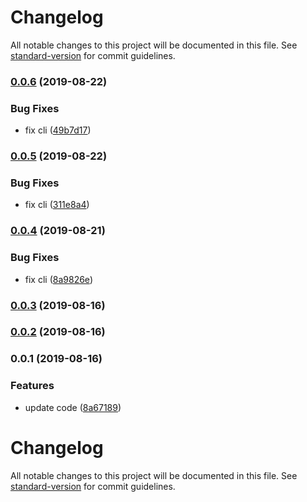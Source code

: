 # Changelog

All notable changes to this project will be documented in this file. See [standard-version](https://github.com/conventional-changelog/standard-version) for commit guidelines.

### [0.0.6](https://github.com/Go7hic/krul-cli/compare/v0.0.5...v0.0.6) (2019-08-22)


### Bug Fixes

* fix cli ([49b7d17](https://github.com/Go7hic/krul-cli/commit/49b7d17))

### [0.0.5](https://github.com/Go7hic/krul-cli/compare/v0.0.4...v0.0.5) (2019-08-22)


### Bug Fixes

* fix cli ([311e8a4](https://github.com/Go7hic/krul-cli/commit/311e8a4))

### [0.0.4](https://github.com/Go7hic/krul-cli/compare/v0.0.3...v0.0.4) (2019-08-21)


### Bug Fixes

* fix cli ([8a9826e](https://github.com/Go7hic/krul-cli/commit/8a9826e))

### [0.0.3](https://github.com/Go7hic/krul-cli/compare/v0.0.2...v0.0.3) (2019-08-16)

### [0.0.2](https://github.com/Go7hic/krul-cli/compare/v0.0.1...v0.0.2) (2019-08-16)

### 0.0.1 (2019-08-16)


### Features

* update code ([8a67189](https://github.com/Go7hic/krul-cli/commit/8a67189))

# Changelog

All notable changes to this project will be documented in this file. See [standard-version](https://github.com/conventional-changelog/standard-version) for commit guidelines.
